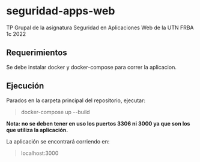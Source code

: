 # seguridad-apps-web
TP Grupal de la asignatura Seguridad en Aplicaciones Web de la UTN FRBA 1c 2022

## Requerimientos
Se debe instalar docker y docker-compose para correr la aplicacion.

## Ejecución
Parados en la carpeta principal del repositorio, ejecutar:

> docker-compose up --build

**Nota: no se deben tener en uso los puertos 3306 ni 3000 ya que son los que utiliza la aplicación.**

La aplicación se encontrará corriendo en:
> localhost:3000